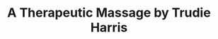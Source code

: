 ---
title: "A Therapeutic Massage by Trudie Harris"
url: /columbia/a-therapeutic-massage-by-trudie-harris/
shop: Massage
---